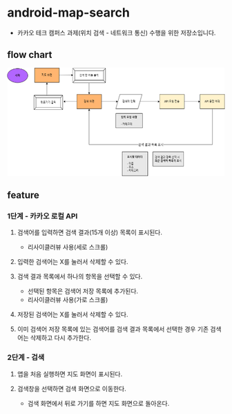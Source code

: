 # android-map-search

- 카카오 테크 캠퍼스 과제(위치 검색 - 네트워크 통신) 수행을 위한 저장소입니다.

## flow chart

<img src=https://github.com/ichanguk/android-map-search/blob/step1/image/map_search_flow_chart.png width="600" height="250">

## feature

### 1단계 - 카카오 로컬 API

1. 검색어를 입력하면 검색 결과(15개 이상) 목록이 표시된다.
    - 리사이클러뷰 사용(세로 스크롤)

2. 입력한 검색어는 X를 눌러서 삭제할 수 있다.

3. 검색 결과 목록에서 하나의 항목을 선택할 수 있다.
    - 선택된 항목은 검색어 저장 목록에 추가된다.
    - 리사이클러뷰 사용(가로 스크롤)

4. 저장된 검색어는 X를 눌러서 삭제할 수 있다.

5. 이미 검색어 저장 목록에 있는 검색어를 검색 결과 목록에서 선택한 경우 기존 검색어는 삭제하고 다시 추가한다.

### 2단계 - 검색

1. 앱을 처음 실행하면 지도 화면이 표시된다.

2. 검색창을 선택하면 검색 화면으로 이동한다.
    - 검색 화면에서 뒤로 가기를 하면 지도 화면으로 돌아온다.